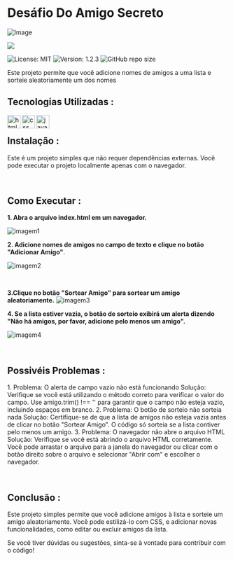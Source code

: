 # Desáfio Do Amigo Secreto
![Image](https://github.com/user-attachments/assets/f9b3c881-4f8d-49d3-b721-94493a8142ab)
<p>
<img loading="lazy" src="http://img.shields.io/static/v1?label=STATUS&message=EM%20DESENVOLVIMENTO&color=GREEN&style=for-the-badge"/>
</p>

<img src="https://img.shields.io/badge/licença-MIT-green" alt="License: MIT">
<img src="https://img.shields.io/badge/versão-v1.1.1-blue" alt="Version: 1.2.3">
<img alt="GitHub repo size" src="https://img.shields.io/github/repo-size/kassioramos/challenge-amigo-secreto_pt-main">



<p>
    Este projeto permite que você adicione nomes de amigos a uma lista e sorteie aleatoriamente
  um dos nomes
</p>

## Tecnologias Utilizadas :
<p>
  <img
   align="left"
   alt="html"
   title="html"
   width="30px"
   style="pading-right:10px"
   src="https://cdn.jsdelivr.net/gh/devicons/devicon@latest/icons/html5/html5-original.svg" 
   />
 </p>

 <p>
  <img
   align="left"
   alt="css"
   title="css"
   width="30px"
   style="pading-right:10px"
   src="https://cdn.jsdelivr.net/gh/devicons/devicon@latest/icons/css3/css3-original.svg" 
   />
 </p>


  <p>
  <img
   align="left"
   alt="javascript"
   title="javascript"
   width="30px"
   style="pading-right:10px"
   src="https://cdn.jsdelivr.net/gh/devicons/devicon@latest/icons/javascript/javascript-original.svg" 
   />
 </p>
 <br>
 
 ## Instalação :
 <p>
  Este é um projeto simples que não requer dependências externas. Você pode executar o projeto localmente apenas com o navegador.
 </p>
 <br>
 
  ## Como Executar :

  **1. Abra o arquivo index.html em um navegador.**
     <p>
    <img src="https://github.com/user-attachments/assets/48d65ecc-b92f-4259-97aa-6159a49406b6" alt="imagem1">
    </p>
  
**2. Adicione nomes de amigos no campo de texto e clique no botão "Adicionar Amigo"**.
    <p>
         <img src="https://github.com/user-attachments/assets/fc3ced65-eddf-43c8-95bd-96f5e680000a" alt="imagem2">
    </p>
    <br>
    

**3.Clique no botão "Sortear Amigo" para sortear um amigo aleatoriamente.**
<img src="https://github.com/user-attachments/assets/2758d6b2-6dd9-4c35-8e86-6756e2e103d7" alt="imagem3">
 


**4. Se a lista estiver vazia, o botão de sorteio exibirá um alerta dizendo "Não há amigos, por favor, adicione pelo menos um amigo".**
 <br>
<p>
    <img src="https://github.com/user-attachments/assets/a17b7ce1-d49f-4789-b603-d57259bc68da" alt="imagem4">
</p>
<br>


 ## Possivéis Problemas :
 <p>
 1. Problema: O alerta de campo vazio não está funcionando
Solução: Verifique se você está utilizando o método correto para verificar o valor do campo. Use amigo.trim() !== '' para garantir que o campo não esteja vazio, incluindo espaços em branco.
2. Problema: O botão de sorteio não sorteia nada
Solução: Certifique-se de que a lista de amigos não esteja vazia antes de clicar no botão "Sortear Amigo". O código só sorteia se a lista contiver pelo menos um amigo.
3. Problema: O navegador não abre o arquivo HTML
Solução: Verifique se você está abrindo o arquivo HTML corretamente. Você pode arrastar o arquivo para a janela do navegador ou clicar com o botão direito sobre o arquivo e selecionar "Abrir com" e escolher o navegador.
<p/>
<br>

## Conclusão :
<p>
 Este projeto simples permite que você adicione amigos à lista e sorteie um amigo aleatoriamente. Você pode estilizá-lo com CSS, e adicionar novas funcionalidades, como editar ou excluir amigos da lista.

Se você tiver dúvidas ou sugestões, sinta-se à vontade para contribuir com o código!   
</p>




